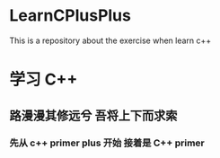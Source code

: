 # LearnCPlusPlus
This is a repository about the exercise when learn c++
# 学习 C++ 
## 路漫漫其修远兮 吾将上下而求索
### 先从 c++ primer plus 开始 接着是 C++ primer 
